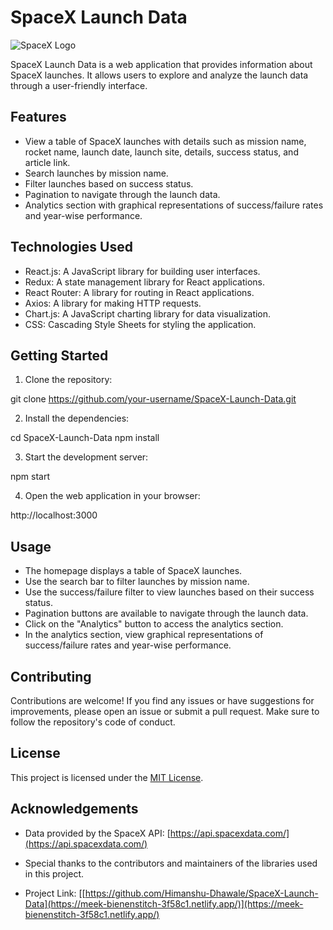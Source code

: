# SpaceX Launch Data

![SpaceX Logo](/path/to/logo.png)

SpaceX Launch Data is a web application that provides information about SpaceX launches. It allows users to explore and analyze the launch data through a user-friendly interface.

## Features

- View a table of SpaceX launches with details such as mission name, rocket name, launch date, launch site, details, success status, and article link.
- Search launches by mission name.
- Filter launches based on success status.
- Pagination to navigate through the launch data.
- Analytics section with graphical representations of success/failure rates and year-wise performance.

## Technologies Used

- React.js: A JavaScript library for building user interfaces.
- Redux: A state management library for React applications.
- React Router: A library for routing in React applications.
- Axios: A library for making HTTP requests.
- Chart.js: A JavaScript charting library for data visualization.
- CSS: Cascading Style Sheets for styling the application.

## Getting Started

1. Clone the repository:

git clone https://github.com/your-username/SpaceX-Launch-Data.git


2. Install the dependencies:

cd SpaceX-Launch-Data
npm install


3. Start the development server:

npm start


4. Open the web application in your browser:

http://localhost:3000


## Usage

- The homepage displays a table of SpaceX launches.
- Use the search bar to filter launches by mission name.
- Use the success/failure filter to view launches based on their success status.
- Pagination buttons are available to navigate through the launch data.
- Click on the "Analytics" button to access the analytics section.
- In the analytics section, view graphical representations of success/failure rates and year-wise performance.

## Contributing

Contributions are welcome! If you find any issues or have suggestions for improvements, please open an issue or submit a pull request. Make sure to follow the repository's code of conduct.

## License

This project is licensed under the [MIT License](LICENSE).

## Acknowledgements

- Data provided by the SpaceX API: [https://api.spacexdata.com/](https://api.spacexdata.com/)
- Special thanks to the contributors and maintainers of the libraries used in this project.

- Project Link: [[https://github.com/Himanshu-Dhawale/SpaceX-Launch-Data](https://meek-bienenstitch-3f58c1.netlify.app/)](https://meek-bienenstitch-3f58c1.netlify.app/)
